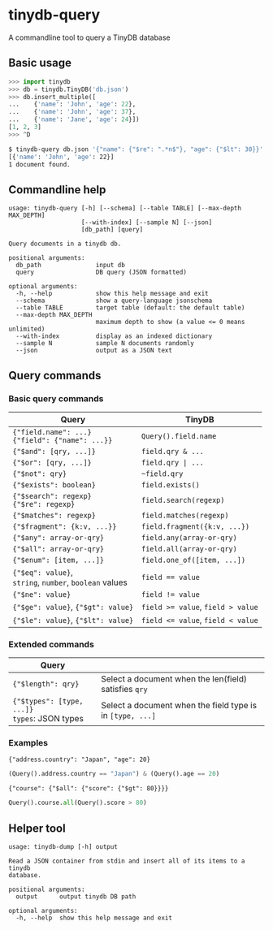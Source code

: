 # tinydb-query
A commandline tool to query a TinyDB database

## Basic usage

```python
>>> import tinydb
>>> db = tinydb.TinyDB('db.json')
>>> db.insert_multiple([
...    {'name': 'John', 'age': 22},
...    {'name': 'John', 'age': 37},
...    {'name': 'Jane', 'age': 24}])
[1, 2, 3]
>>> ^D
```

```sh
$ tinydb-query db.json '{"name": {"$re": ".*n$"}, "age": {"$lt": 30}}'
[{'name': 'John', 'age': 22}]
1 document found.
```

## Commandline help

```
usage: tinydb-query [-h] [--schema] [--table TABLE] [--max-depth MAX_DEPTH]
                    [--with-index] [--sample N] [--json]
                    [db_path] [query]

Query documents in a tinydb db.

positional arguments:
  db_path               input db
  query                 DB query (JSON formatted)

optional arguments:
  -h, --help            show this help message and exit
  --schema              show a query-language jsonschema
  --table TABLE         target table (default: the default table)
  --max-depth MAX_DEPTH
                        maximum depth to show (a value <= 0 means unlimited)
  --with-index          display as an indexed dictionary
  --sample N            sample N documents randomly
  --json                output as a JSON text
```

## Query commands

### Basic query commands
|       Query         | TinyDB |
|---------------------|---------|
| `{"field.name": ...}`<br>`{"field": {"name": ...}}`| `Query().field.name` |
| `{"$and": [qry, ...]}` | `field.qry & ...` |
| `{"$or": [qry, ...]}` | `field.qry \| ...` |
| `{"$not": qry}` | `~field.qry` |
| `{"$exists": boolean}`| `field.exists()` |
| `{"$search": regexp}`<br>`{"$re": regexp}` | `field.search(regexp)` |
| `{"$matches": regexp}`| `field.matches(regexp)` |
| `{"$fragment": {k:v, ...}}`| `field.fragment({k:v, ...})` |
| `{"$any": array-or-qry}` | `field.any(array-or-qry)` |
| `{"$all": array-or-qry}` | `field.all(array-or-qry)` |
| `{"$enum": [item, ...]}`| `field.one_of([item, ...])` |
| `{"$eq": value}`,<br>`string`, `number`, `boolean` values| `field == value` |
| `{"$ne": value}` | `field != value` |
| `{"$ge": value}`, `{"$gt": value}` | `field >= value`, `field > value` |
| `{"$le": value}`, `{"$lt": value}` | `field <= value`, `field < value` |

### Extended commands
|       Query         |         |
|---------------------|---------|
| `{"$length": qry}`  | Select a document when the len(field) satisfies `qry` |
| `{"$types": [type, ...]}`<br>`types`: JSON types| Select a document when the field type is in `[type, ...]` |

### Examples
```{"address.country": "Japan", "age": 20}```
```python
(Query().address.country == "Japan") & (Query().age == 20)
```

```{"course": {"$all": {"score": {"$gt": 80}}}}```
```python
Query().course.all(Query().score > 80)
```

## Helper tool
```
usage: tinydb-dump [-h] output

Read a JSON container from stdin and insert all of its items to a tinydb
database.

positional arguments:
  output      output tinydb DB path

optional arguments:
  -h, --help  show this help message and exit
```

